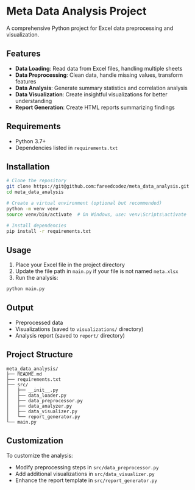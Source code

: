 # Meta Data Analysis Project

A comprehensive Python project for Excel data preprocessing and visualization.

## Features

- **Data Loading**: Read data from Excel files, handling multiple sheets
- **Data Preprocessing**: Clean data, handle missing values, transform features
- **Data Analysis**: Generate summary statistics and correlation analysis
- **Data Visualization**: Create insightful visualizations for better understanding
- **Report Generation**: Create HTML reports summarizing findings

## Requirements

- Python 3.7+
- Dependencies listed in `requirements.txt`

## Installation

```bash
# Clone the repository
git clone https://git@github.com:fareedcodez/meta_data_analysis.git
cd meta_data_analysis

# Create a virtual environment (optional but recommended)
python -m venv venv
source venv/bin/activate  # On Windows, use: venv\Scripts\activate

# Install dependencies
pip install -r requirements.txt
```

## Usage

1. Place your Excel file in the project directory
2. Update the file path in `main.py` if your file is not named `meta.xlsx`
3. Run the analysis:

```bash
python main.py
```

## Output

- Preprocessed data
- Visualizations (saved to `visualizations/` directory)
- Analysis report (saved to `report/` directory)

## Project Structure

```
meta_data_analysis/
├── README.md
├── requirements.txt
├── src/
│   ├── __init__.py
│   ├── data_loader.py
│   ├── data_preprocessor.py
│   ├── data_analyzer.py
│   ├── data_visualizer.py
│   └── report_generator.py
└── main.py
```

## Customization

To customize the analysis:
- Modify preprocessing steps in `src/data_preprocessor.py`
- Add additional visualizations in `src/data_visualizer.py`
- Enhance the report template in `src/report_generator.py`
